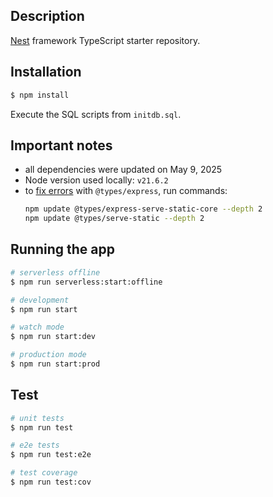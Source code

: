## Description

[Nest](https://github.com/nestjs/nest) framework TypeScript starter repository.

## Installation

```bash
$ npm install
```

Execute the SQL scripts from `initdb.sql`.

## Important notes
- all dependencies were updated on May 9, 2025
- Node version used locally: `v21.6.2`
- to [fix errors](https://github.com/DefinitelyTyped/DefinitelyTyped/issues/49595) with `@types/express`, run commands:
  ```bash
  npm update @types/express-serve-static-core --depth 2
  npm update @types/serve-static --depth 2
  ```

## Running the app

```bash
# serverless offline
$ npm run serverless:start:offline

# development
$ npm run start

# watch mode
$ npm run start:dev

# production mode
$ npm run start:prod
```

## Test

```bash
# unit tests
$ npm run test

# e2e tests
$ npm run test:e2e

# test coverage
$ npm run test:cov
```
